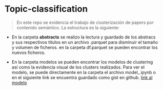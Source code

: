 # Topic-classification

> En este repo se evidencia el trabajo de clusterización de papers por contenido semántico. La estructura es la siguiente:

* En la carpeta __abstracts__ se realizo la lectura y guardado de los abstracs y sus respectivos títulos en un archivo .parquet para disminuir el tamaño y volumen de ficheros. en la carpeta df.parquet se pueden encontrar los nuevos ficheros.

* En la carpeta modelos se pueden encontrar los modelos de clustering así como la evidencia visual de los clusters realizados. Para ver el modelo, se puede directamente en la carpeta el archivo model_.ipynb o en el siguiente link se encuentra guardado como gist en github. [link al modelo](https://gist.github.com/Guticar94/86ee8659ff032c7b145a190931ed9b20) 
